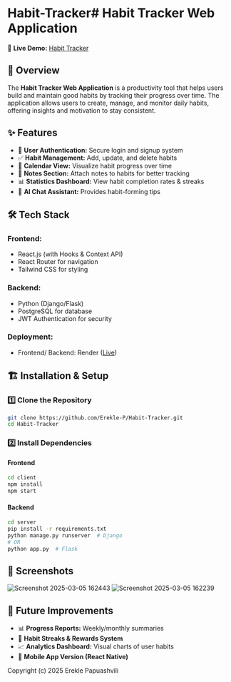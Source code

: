 # Habit-Tracker# Habit Tracker Web Application

🚀 **Live Demo:** [Habit Tracker](https://habit-tracker-3-v89p.onrender.com/)

## 📌 Overview
The **Habit Tracker Web Application** is a productivity tool that helps users build and maintain good habits by tracking their progress over time. The application allows users to create, manage, and monitor daily habits, offering insights and motivation to stay consistent.

## ✨ Features
- 📌 **User Authentication:** Secure login and signup system
- ✅ **Habit Management:** Add, update, and delete habits
- 📅 **Calendar View:** Visualize habit progress over time
- 📝 **Notes Section:** Attach notes to habits for better tracking
- 📊 **Statistics Dashboard:** View habit completion rates & streaks
- 🔐 **AI Chat Assistant:** Provides habit-forming tips 
## 🛠 Tech Stack
### **Frontend:**
- React.js (with Hooks & Context API)
- React Router for navigation
- Tailwind CSS for styling 

### **Backend:**
- Python (Django/Flask)
- PostgreSQL for database
- JWT Authentication for security

### **Deployment:**
- Frontend/ Backend: Render ([Live](https://habit-tracker-3-v89p.onrender.com/))

## 🏗 Installation & Setup
### **1️⃣ Clone the Repository**
```bash
git clone https://github.com/Erekle-P/Habit-Tracker.git
cd Habit-Tracker
```

### **2️⃣ Install Dependencies**
#### Frontend
```bash
cd client
npm install
npm start
```

#### Backend
```bash
cd server
pip install -r requirements.txt
python manage.py runserver  # Django
# OR
python app.py  # Flask
```

## 📸 Screenshots 

![Screenshot 2025-03-05 162443](https://github.com/user-attachments/assets/835d1f8a-2848-41f4-acfb-eb2b705dc594)
![Screenshot 2025-03-05 162239](https://github.com/user-attachments/assets/5ed1fb5e-7ca6-42d7-91ea-1a882c2fbb03)

## 📌 Future Improvements
- 📊 **Progress Reports:** Weekly/monthly summaries
- 📅 **Habit Streaks & Rewards System**
- 📈 **Analytics Dashboard:** Visual charts of user habits
- 📱 **Mobile App Version (React Native)**

Copyright (c) 2025 Erekle Papuashvili
